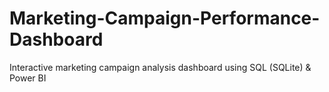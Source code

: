 # Marketing-Campaign-Performance-Dashboard
Interactive marketing campaign analysis dashboard using SQL (SQLite) &amp; Power BI
